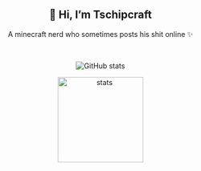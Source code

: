 <h2 align="center">👋 Hi, I’m Tschipcraft</h2>

<p align="center">
A minecraft nerd who sometimes posts his shit online ✨
</p>

<br/>
<p align="center" height="150px">
  <picture>
  <source media="(prefers-color-scheme: dark)" srcset="https://github-readme-stats.vercel.app/api/?username=Tschipcraft&show_icons=true&hide=contribs,prs&theme=midnight-purple">
  <source media="(prefers-color-scheme: light)" srcset="https://github-readme-stats.vercel.app/api/?username=Tschipcraft&show_icons=true&hide=contribs,prs&theme=buefy">
  <img alt="GitHub stats" src="https://github-readme-stats.vercel.app/api/?username=Tschipcraft&show_icons=true&hide=contribs,prs&theme=midnight-purple"/>
</picture>
  
</p>

<p align="center">
    <img align="center" height=170px src="https://github-readme-stats.vercel.app/api/top-langs/?username=Tschipcraft&theme=midnight-purple" alt="stats"/>  
</p>


<!---
Tschipcraft/Tschipcraft is a ✨ special ✨ repository because its `README.md` (this file) appears on your GitHub profile.
You can click the Preview link to take a look at your changes.
--->
